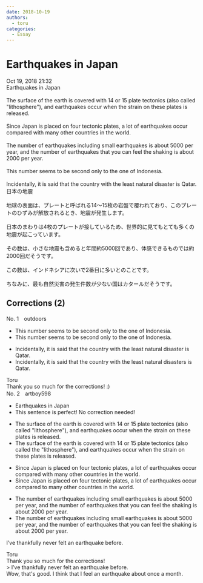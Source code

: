 ```yaml
---
date: 2018-10-19
authors:
  - toru
categories:
  - Essay
---
```


<h1 id="subject_show">Earthquakes in Japan</h1>
<div class="date">Oct 19, 2018 21:32</div>
<div id="post"><div id="body_show_ori">
Earthquakes in Japan<br/><br/>The surface of the earth is covered with 14 or 15 plate tectonics (also called "lithosphere"), and earthquakes occur when the strain on these plates is released.<br/><br/>Since Japan is placed on four tectonic plates, a lot of earthquakes occur compared with many other countries in the world.<br/><br/>The number of earthquakes including small earthquakes is about 5000 per year, and the number of earthquakes that you can feel the shaking is about 2000 per year.<br/><br/>This number seems to be second only to the one of Indonesia.<br/><br/>Incidentally, it is said that the country with the least natural disaster is Qatar.
</div></div>

<!-- more -->

<div id="post_ja"><div id="body_show_mo">
日本の地震<br/><br/>地球の表面は、プレートと呼ばれる14〜15枚の岩盤で覆われており、このプレートのひずみが解放されるとき、地震が発生します。<br/><br/>日本のまわりは4枚のプレートが接しているため、世界的に見てもとても多くの地震が起こっています。<br/><br/>その数は、小さな地震も含めると年間約5000回であり、体感できるものでは約2000回だそうです。<br/><br/>この数は、インドネシアに次いで2番目に多いとのことです。<br/><br/>ちなみに、最も自然災害の発生件数が少ない国はカタールだそうです。
</div></div>

## Corrections (2)
<div id="block"><div class="first_name"> No. 1　<span class="just_name">outdoors</span></div><div id="block2">
<ul class="correction_field">
<li class="incorrect">This number seems to be second only to the one of Indonesia.</li>
<li class="corrected correct">
This number seems to be second only to <span class="f_gray"><span class="sline">the one of </span></span>Indonesia.
</li>
</ul>
<ul class="correction_field">
<li class="incorrect">Incidentally, it is said that the country with the least natural disaster is Qatar.</li>
<li class="corrected correct">
Incidentally, it is said that the country with the least natural disaster<span class="f_red">s</span> is Qatar.
</li>
</ul>
</div><div class="name"><span class="just_name">Toru</span><br>
Thank you so much for the corrections! :)
</div>
</div>
<div id="block"><div class="first_name"> No. 2　<span class="just_name">artboy598</span></div><div id="block2">
<ul class="correction_field">
<li class="incorrect">Earthquakes in Japan</li>
<li class="corrected perfect">This sentence is perfect! No correction needed!</li>
</ul>
<ul class="correction_field">
<li class="incorrect">The surface of the earth is covered with 14 or 15 plate tectonics (also called "lithosphere"), and earthquakes occur when the strain on these plates is released.</li>
<li class="corrected correct">
The surface of the earth is covered with 14 or 15 plate tectonics (also called <span class="f_blue">the</span> "lithosphere"), and earthquakes occur when the strain on these plates is released.
</li>
</ul>
<ul class="correction_field">
<li class="incorrect">Since Japan is placed on four tectonic plates, a lot of earthquakes occur compared with many other countries in the world.</li>
<li class="corrected correct">
Since Japan is placed on four tectonic plates, a lot of earthquakes occur compared <span class="f_red">to</span> many other countries in the world.
</li>
</ul>
<ul class="correction_field">
<li class="incorrect">The number of earthquakes including small earthquakes is about 5000 per year, and the number of earthquakes that you can feel the shaking is about 2000 per year.</li>
<li class="corrected correct">
The number of earthquakes including small earthquakes is about 5000 per year, and the number of earthquakes that you can feel <span class="sline">the</span> <span class="sline">shaking</span> is about 2000 per year.
</li>
</ul>
<p class="comment_small">
 I’ve thankfully never felt an earthquake before.
</p>

</div><div class="name"><span class="just_name">Toru</span><br>
Thank you so much for the corrections!<br/>&gt; I’ve thankfully never felt an earthquake before.<br/>Wow, that's good. I think that I feel an earthquake about once a month.
</div>
</div>
